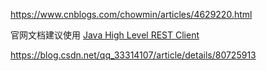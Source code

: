 https://www.cnblogs.com/chowmin/articles/4629220.html

官网文档建议使用 [Java High Level REST Client](https://www.elastic.co/guide/en/elasticsearch/client/java-rest/6.3/java-rest-high.html#java-rest-high)

https://blog.csdn.net/qq_33314107/article/details/80725913
